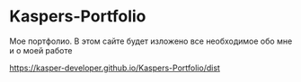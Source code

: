 # Kaspers-Portfolio
Мое портфолио. В этом сайте будет изложено все необходимое обо мне и о моей работе

https://kasper-developer.github.io/Kaspers-Portfolio/dist 

